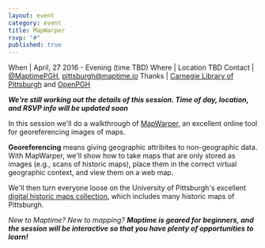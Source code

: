 ```yaml
---
layout: event
category: event
title: MapWarper
rsvp: "#"
published: true
---
```


When | April, 27 2016 - Evening (time TBD)
Where | Location TBD
Contact	| [@MaptimePGH](http://twitter.com/maptimePGH), [pittsburgh@maptime.io](mailto:pittsburgh@maptime.io)
Thanks | [Carnegie Library of Pittsburgh](http://www.carnegielibrary.org/) and [OpenPGH](http://www.meetup.com/Open-Pittsburgh-our-Regions-Code-for-America-Brigade/)

***We're still working out the details of this session. Time of day, location, and RSVP info will be updated soon***

In this session we'll do a walkthrough of [MapWarper](http://mapwarper.net), an excellent online tool for georeferencing images of maps. 

**Georeferencing** means giving geographic attribites to non-geographic data. With MapWarper, we'll show how to take maps that are only stored as images (e.g., scans of historic maps), place them in the correct virtual geographic context, and view them on a web map.

We'll then turn everyone loose on the University of Pittsburgh's excellent [digital historic maps collection](http://digital.library.pitt.edu/maps/), which includes many historic maps of Pittsburgh.

*New to Maptime? New to mapping? **Maptime is geared for beginners, and the session will be interactive so that you have plenty of opportunities to learn!***
